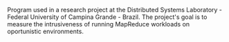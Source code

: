 Program used in a research project at the Distributed Systems Laboratory - Federal University of Campina Grande - Brazil. The project's goal is to measure the intrusiveness of running MapReduce workloads on oportunistic environments.